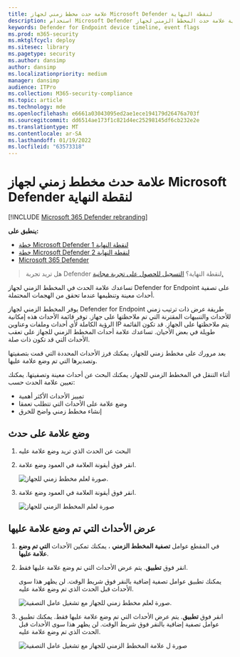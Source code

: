 ```yaml
---
title: علامة حدث مخطط زمني لجهاز Microsoft Defender لنقطة النهاية
description: استخدام Microsoft Defender لنقاط نهاية علامة حدث المخطط الزمني لجهاز Endpoint
keywords: Defender for Endpoint device timeline, event flags
ms.prod: m365-security
ms.mktglfcycl: deploy
ms.sitesec: library
ms.pagetype: security
ms.author: dansimp
author: dansimp
ms.localizationpriority: medium
manager: dansimp
audience: ITPro
ms.collection: M365-security-compliance
ms.topic: article
ms.technology: mde
ms.openlocfilehash: e6661a03043095ed2ae1ece194179d26476a703f
ms.sourcegitcommit: dd6514ae173f1c821d4ec25298145df6cb232e2e
ms.translationtype: MT
ms.contentlocale: ar-SA
ms.lasthandoff: 01/19/2022
ms.locfileid: "63573318"
---
```

# <a name="microsoft-defender-for-endpoint-device-timeline-event-flags"></a>علامة حدث مخطط زمني لجهاز Microsoft Defender لنقطة النهاية

[!INCLUDE [Microsoft 365 Defender rebranding](../../includes/microsoft-defender.md)]

**ينطبق على:**
- [خطة Microsoft Defender لنقطة النهاية 1](https://go.microsoft.com/fwlink/p/?linkid=2154037)
- [خطة Microsoft Defender لنقطة النهاية 2](https://go.microsoft.com/fwlink/p/?linkid=2154037)
- [Microsoft 365 Defender](https://go.microsoft.com/fwlink/?linkid=2118804)

> هل تريد تجربة Defender لنقطة النهاية؟ [التسجيل للحصول على تجربة مجانية.](https://signup.microsoft.com/create-account/signup?products=7f379fee-c4f9-4278-b0a1-e4c8c2fcdf7e&ru=https://aka.ms/MDEp2OpenTrial?ocid=docs-wdatp-assignaccess-abovefoldlink)

تساعدك علامة الحدث في المخطط الزمني لجهاز Defender for Endpoint على تصفية أحداث معينة وتنظيمها عندما تحقق من الهجمات المحتملة.

يوفر المخطط الزمني لجهاز Defender for Endpoint طريقة عرض ذات ترتيب زمني للأحداث والتنبيهات المقترنة التي تم ملاحظتها على جهاز. توفر قائمة الأحداث هذه إمكانية الرؤية الكاملة لأي أحداث وملفات وعناوين IP يتم ملاحظتها على الجهاز. قد تكون القائمة طويلة في بعض الأحيان. تساعدك علامة أحداث المخطط الزمني للجهاز على تعقب الأحداث التي قد تكون ذات صلة.

بعد مرورك على مخطط زمني للجهاز، يمكنك فرز الأحداث المحددة التي قمت بتصفيتها وتصديرها التي تم وضع علامة عليها.

أثناء التنقل في المخطط الزمني للجهاز، يمكنك البحث عن أحداث معينة وتصفيتها. يمكنك تعيين علامة الحدث حسب:

- تمييز الأحداث الأكثر أهمية
- وضع علامة على الأحداث التي تتطلب تعمقا
- إنشاء مخطط زمني واضح للخرق

## <a name="flag-an-event"></a>وضع علامة على حدث

1. البحث عن الحدث الذي تريد وضع علامة عليه
2. انقر فوق أيقونة العلامة في العمود وضع علامة.

   ![صورة لعلم مخطط زمني للجهاز.](images/device-flags.png)

3. انقر فوق أيقونة العلامة في العمود وضع علامة.

   ![صورة لعلم المخطط الزمني للجهاز](images/device-flags.png)

## <a name="view-flagged-events"></a>عرض الأحداث التي تم وضع علامة عليها

1. في المقطع عوامل **تصفية المخطط الزمني** ، يمكنك تمكين الأحداث **التي تم وضع علامة عليها**.
2. انقر فوق **تطبيق**. يتم عرض الأحداث التي تم وضع علامة عليها فقط.

   يمكنك تطبيق عوامل تصفية إضافية بالنقر فوق شريط الوقت. لن يظهر هذا سوى الأحداث قبل الحدث الذي تم وضع علامة عليه.  

   ![صورة لعلم مخطط زمني للجهاز مع تشغيل عامل التصفية.](images/device-flag-filter.png)

3. انقر فوق **تطبيق**. يتم عرض الأحداث التي تم وضع علامة عليها فقط. يمكنك تطبيق عوامل تصفية إضافية بالنقر فوق شريط الوقت. لن يظهر هذا سوى الأحداث قبل الحدث الذي تم وضع علامة عليه.

   ![صورة ل علامة المخطط الزمني للجهاز مع تشغيل عامل التصفية](images/device-flag-filter.png)

